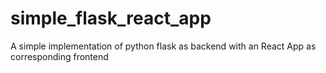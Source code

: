 # simple_flask_react_app
A simple implementation of python flask as backend with an React App as corresponding frontend
